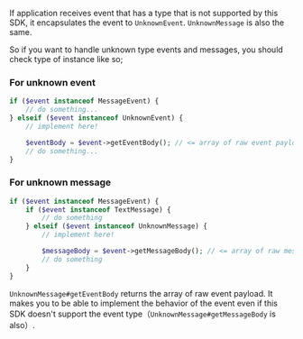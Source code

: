 If application receives event that has a type that is not supported by this SDK, it encapsulates the event to `UnknownEvent`. `UnknownMessage` is also the same.

So if you want to handle unknown type events and messages, you should check type of instance like so;

### For unknown event

```php
if ($event instanceof MessageEvent) {
    // do something...
} elseif ($event instanceof UnknownEvent) {
    // implement here!

    $eventBody = $event->getEventBody(); // <= array of raw event payload
    // do something...
}
```

### For unknown message

```php
if ($event instanceof MessageEvent) {
    if ($event instanceof TextMessage) {
        // do something
    } elseif ($event instanceof UnknownMessage) {
        // implement here!

        $messageBody = $event->getMessageBody(); // <= array of raw message payload 
        // do something
    }
}
```

`UnknownMessage#getEventBody` returns the array of raw event payload. It makes you to be able to implement the behavior of the event even if this SDK doesn't support the event type（`UnknownMessage#getMessageBody` is also）.